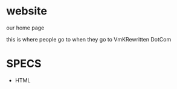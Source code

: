 # website
our home page


this is where people go to when they go to VmKRewritten DotCom

# SPECS
* HTML
